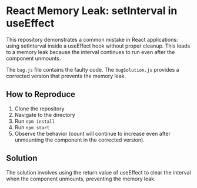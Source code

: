 # React Memory Leak: setInterval in useEffect
This repository demonstrates a common mistake in React applications: using setInterval inside a useEffect hook without proper cleanup.  This leads to a memory leak because the interval continues to run even after the component unmounts.

The `bug.js` file contains the faulty code. The `bugSolution.js` provides a corrected version that prevents the memory leak.

## How to Reproduce
1. Clone the repository
2. Navigate to the directory
3. Run `npm install`
4. Run `npm start`
5. Observe the behavior (count will continue to increase even after unmounting the component in the corrected version).

## Solution
The solution involves using the return value of useEffect to clear the interval when the component unmounts, preventing the memory leak.
